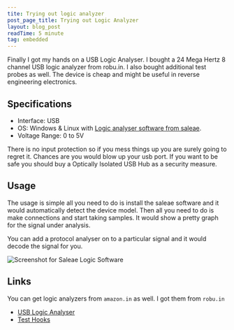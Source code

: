 ```yaml
---
tite: Trying out logic analyzer
post_page_title: Trying out Logic Analyzer
layout: blog_post
readTime: 5 minute
tag: embedded
---
```


Finally I got my hands on a USB Logic Analyser. I bought a 24 Mega Hertz 8 
channel USB logic analyzer from robu.in. I also bought additional test probes as well.
The device is cheap and might be useful in reverse engineering electronics. 

## Specifications
+ Interface: USB
+ OS: Windows & Linux with [Logic analyser software from saleae](https://www.saleae.com/downloads/).
+ Voltage Range: 0 to 5V

There is no input protection so if you mess things up you are surely going to regret it.
Chances are you would blow up your usb port. If you want to be safe you should
buy a Optically Isolated USB Hub as a security measure.

## Usage
The usage is simple all you need to do is install the saleae software and it would
automatically detect the device model. Then all you need to do is make connections
and start taking samples. It would show a pretty graph for the signal under analysis.

You can add a protocol analyser on to a particular signal and it would decode the signal
for you.

![Screenshot for Saleae Logic Software](http://i.imgur.com/FxUIuF2g.png)

## Links
You can get logic analyzers from `amazon.in` as well. I got them from `robu.in`
+ [USB Logic Analyser](https://robu.in/product/usb-logic-analyze-24m-8ch-mcu-arm-fpga-dsp-debug-tool/)
+ [Test Hooks](https://robu.in/product/8ch-quality-test-hook-clip-logic-analyzer-test-folder-usb-saleae-24m/)


